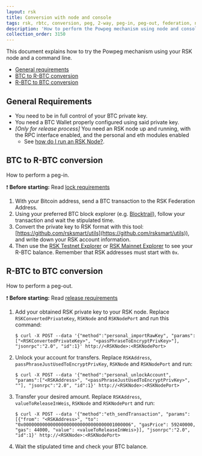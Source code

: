 ```yaml
---
layout: rsk
title: Conversion with node and console
tags: rsk, rbtc, conversion, peg, 2-way, peg-in, peg-out, federation, node, cli
description: 'How to perform the Powpeg mechanism using node and console'
collection_order: 3150
---
```


This document explains how to try the Powpeg mechanism using
your RSK node and a command line.

- [General requirements](#general-requirements)
- [BTC to R-BTC conversion](#btc-to-r-btc-conversion)
- [R-BTC to BTC conversion](#r-btc-to-btc-conversion)

## General Requirements

- You need to be in full control of your BTC private key.
- You need a BTC Wallet properly configured using said private key.
- _[Only for release process]_ You need an RSK node up and running,
  with the RPC interface enabled, and the personal and eth modules enabled
  - See [how do I run an RSK Node?](/rsk/node/install/).

## BTC to R-BTC conversion

How to perform a peg-in.

:exclamation: **Before starting:** Read
[lock requirements](/rsk/rbtc/conversion/networks/mainnet/#btc-to-r-btc-conversion)

1. With your Bitcoin address,
   send a BTC transaction to the RSK Federation Address.
2. Using your preferred BTC block explorer
   (e.g. [Blocktrail](https://www.blocktrail.com/BTC)),
   follow your transaction and wait the stipulated time.
3. Convert the private key to RSK format with this tool:
   [https://github.com/rsksmart/utils](https://github.com/rsksmart/utils)),
   and write down your RSK account information.
4. Then use the [RSK Testnet Explorer](https://explorer.testnet.rsk.co)
   or [RSK Mainnet Explorer](https://explorer.rsk.co)
   to see your R-BTC balance.
   Remember that RSK addresses must start with `0x`.

## R-BTC to BTC conversion

How to perform a peg-out.

:exclamation: **Before starting:** Read
[release requirements](/rsk/rbtc/conversion/networks/mainnet/#r-btc-to-btc-conversion)

1. Add your obtained RSK private key to your RSK node.
   Replace `RSKConvertedPrivateKey`, `RSKNode` and `RSKNodePort`
   and run this command:
   ```shell
   $ curl -X POST --data '{"method":"personal_importRawKey", "params":["<RSKConvertedPrivateKey>", "<passPhraseToEncryptPrivKey>"], "jsonrpc":"2.0", "id":1}' http://<RSKNode>:<RSKNodePort>
   ```
2. Unlock your account for transfers.
   Replace `RSKAddress`, `passPhraseJustUsedToEncryptPrivKey`, `RSKNode`
   and `RSKNodePort` and run:
   ```shell
   $ curl -X POST --data '{"method":"personal_unlockAccount", "params":["<RSKAddress>", "<passPhraseJustUsedToEncryptPrivKey>", ""], "jsonrpc":"2.0", "id":1}' http://<RSKNode>:<RSKNodePort>
   ```
3. Transfer your desired amount.
   Replace `RSKAddress`, `valueToReleaseInWeis`, `RSKNode` and `RSKNodePort`
   and run:
   ```shell
   $ curl -X POST --data '{"method":"eth_sendTransaction", "params":[{"from": "<RSKAddress>", "to": "0x0000000000000000000000000000000001000006", "gasPrice": 59240000, "gas": 44000, "value": <valueToReleaseInWeis>}], "jsonrpc":"2.0", "id":1}' http://<RSKNode>:<RSKNodePort>
   ```
4. Wait the stipulated time and check your BTC balance.
